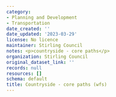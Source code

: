 ```yaml
---
category:
- Planning and Development
- Transportation
date_created: ''
date_updated: '2023-03-29'
license: No licence
maintainer: Stirling Council
notes: <p>countryside - core paths</p>
organization: Stirling Council
original_dataset_link: ''
records: null
resources: []
schema: default
title: Countryside - core paths (wfs)
---
```

